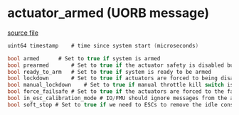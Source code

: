 # actuator_armed (UORB message)



[source file](https://github.com/PX4/PX4-Autopilot/blob/master/msg/actuator_armed.msg)

```c
uint64 timestamp	# time since system start (microseconds)

bool armed		# Set to true if system is armed
bool prearmed		# Set to true if the actuator safety is disabled but motors are not armed
bool ready_to_arm	# Set to true if system is ready to be armed
bool lockdown		# Set to true if actuators are forced to being disabled (due to emergency or HIL)
bool manual_lockdown    # Set to true if manual throttle kill switch is engaged
bool force_failsafe	# Set to true if the actuators are forced to the failsafe position
bool in_esc_calibration_mode # IO/FMU should ignore messages from the actuator controls topics
bool soft_stop # Set to true if we need to ESCs to remove the idle constraint

```
